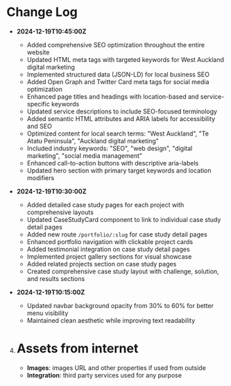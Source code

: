 # Change Log  

- **2024-12-19T10:45:00Z**  
  - Added comprehensive SEO optimization throughout the entire website
  - Updated HTML meta tags with targeted keywords for West Auckland digital marketing
  - Implemented structured data (JSON-LD) for local business SEO
  - Added Open Graph and Twitter Card meta tags for social media optimization
  - Enhanced page titles and headings with location-based and service-specific keywords
  - Updated service descriptions to include SEO-focused terminology
  - Added semantic HTML attributes and ARIA labels for accessibility and SEO
  - Optimized content for local search terms: "West Auckland", "Te Atatu Peninsula", "Auckland digital marketing"
  - Included industry keywords: "SEO", "web design", "digital marketing", "social media management"
  - Enhanced call-to-action buttons with descriptive aria-labels
  - Updated hero section with primary target keywords and location modifiers

- **2024-12-19T10:30:00Z**  
  - Added detailed case study pages for each project with comprehensive layouts
  - Updated CaseStudyCard component to link to individual case study detail pages
  - Added new route `/portfolio/:slug` for case study detail pages
  - Enhanced portfolio navigation with clickable project cards
  - Added testimonial integration on case study detail pages
  - Implemented project gallery sections for visual showcase
  - Added related projects section on case study pages
  - Created comprehensive case study layout with challenge, solution, and results sections

- **2024-12-19T10:15:00Z**  
  - Updated navbar background opacity from 30% to 60% for better menu visibility
  - Maintained clean aesthetic while improving text readability

4. # Assets from internet
   - **Images**: images URL and other properties if used from outside 
   - **Integration**: third party services used for any purpose